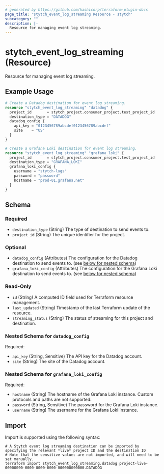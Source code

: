 ```yaml
---
# generated by https://github.com/hashicorp/terraform-plugin-docs
page_title: "stytch_event_log_streaming Resource - stytch"
subcategory: ""
description: |-
  Resource for managing event log streaming.
---
```


# stytch_event_log_streaming (Resource)

Resource for managing event log streaming.

## Example Usage

```terraform
# Create a Datadog destination for event log streaming.
resource "stytch_event_log_streaming" "datadog" {
  project_id       = stytch_project.consumer_project.test_project_id
  destination_type = "DATADOG"
  datadog_config {
    api_key = "0123456789abcdef0123456789abcdef"
    site    = "US"
  }
}

# Create a Grafana Loki destination for event log streaming.
resource "stytch_event_log_streaming" "grafana_loki" {
  project_id       = stytch_project.consumer_project.test_project_id
  destination_type = "GRAFANA_LOKI"
  grafana_loki_config {
    username = "stytch-logs"
    password = "password"
    hostname = "prod-01.grafana.net"
  }
}
```

<!-- schema generated by tfplugindocs -->
## Schema

### Required

- `destination_type` (String) The type of destination to send events to.
- `project_id` (String) The unique identifier for the project.

### Optional

- `datadog_config` (Attributes) The configuration for the Datadog destination to send events to. (see [below for nested schema](#nestedatt--datadog_config))
- `grafana_loki_config` (Attributes) The configuration for the Grafana Loki destination to send events to. (see [below for nested schema](#nestedatt--grafana_loki_config))

### Read-Only

- `id` (String) A computed ID field used for Terraform resource management.
- `last_updated` (String) Timestamp of the last Terraform update of the resource.
- `streaming_status` (String) The status of streaming for this project and destination.

<a id="nestedatt--datadog_config"></a>
### Nested Schema for `datadog_config`

Required:

- `api_key` (String, Sensitive) The API key for the Datadog account.
- `site` (String) The site of the Datadog account.


<a id="nestedatt--grafana_loki_config"></a>
### Nested Schema for `grafana_loki_config`

Required:

- `hostname` (String) The hostname of the Grafana Loki instance. Custom protocols and paths are not supported.
- `password` (String, Sensitive) The password for the Grafana Loki instance.
- `username` (String) The username for the Grafana Loki instance.

## Import

Import is supported using the following syntax:

```shell
# A Stytch event log streaming destination can be imported by specifying the relevant *live* project ID and the destination ID
# Note that the sensitive values are not imported, and will need to be set manually.
terraform import stytch_event_log_streaming.datadog project-live-00000000-0000-0000-0000-000000000000.DATADOG
```
